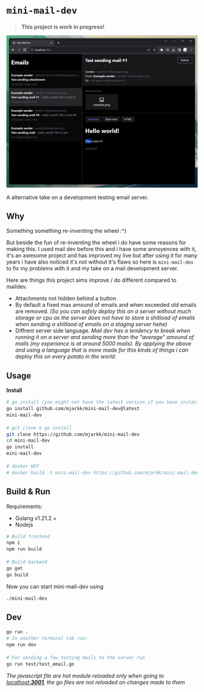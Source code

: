 # `mini-mail-dev`

> **This project is work in progress!**

![Screenshot](/screenshot.png?raw=true "Screnshot")

A alternative take on a development testing email server.

## Why

Something something re-inventing the wheel :^)

But beside the fun of re-inventing the wheel i do have some reasons for making this.
I used mail dev before this and i have some annoyences with it, it's an awesome project and has improved my live but after using it for many years i have also noticed it's not without it's flaws so here is `mini-mail-dev` to fix my problems with it and my take on a mail development server.

Here are things this project aims improve / do different compared to maildev.

- Attachments not hidden behind a button
- By default a fixed max amound of emails and when exceeded old emails are removed. _(So you can safely deploy this on a server without much storage or cpu as the server does not have to store a shitload of emails when sending a shitlaod of emails on a staging server hehe)_
- Diffrent server side language. _Mail dev has a tendency to break when running it on a server and sending more than the "average" amound of mails (my experiance is at around 5000 mails). By applying the above and using a language that is more made for this kinds of things i can deploy this on every potato in the world._

## Usage

**Install**

```bash
# go install (you might not have the latest version if you have installed it earlier)
go install github.com/mjarkk/mini-mail-dev@latest
mini-mail-dev

# git clone & go install
git clone https://github.com/mjarkk/mini-mail-dev
cd mini-mail-dev
go install
mini-mail-dev

# docker WIP
# docker build -t mini-mail-dev https://github.com/mjarkk/mini-mail-dev.git#main
```

## Build & Run

Requirements:

- Golang v1.21.2 +
- Nodejs

```bash
# Build frontend
npm i
npm run build

# Build backend
go get
go build
```

Now you can start mini-mail-dev using

```bash
./mini-mail-dev
```

## Dev

```bash
go run .
# In another terminal tab run:
npm run dev

# For sending a few testing mails to the server run
go run test/test_email.go
```

_The javascript file are hot module reloaded only when going to [localhost:**3001**](http://localhost:3001), the go files are not reloaded on changes made to them_
